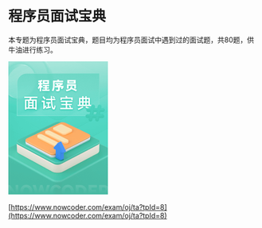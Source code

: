 # 程序员面试宝典
本专题为程序员面试宝典，题目均为程序员面试中遇到过的面试题，共80题，供牛油进行练习。

![程序员面试宝典](./程序员面试宝典.png)

[https://www.nowcoder.com/exam/oj/ta?tpId=8](https://www.nowcoder.com/exam/oj/ta?tpId=8)